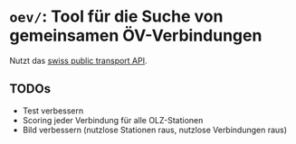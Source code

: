 # `oev/`: Tool für die Suche von gemeinsamen ÖV-Verbindungen

Nutzt das [swiss public transport API](https://transport.opendata.ch/).

## TODOs

- Test verbessern
- Scoring jeder Verbindung für alle OLZ-Stationen
- Bild verbessern (nutzlose Stationen raus, nutzlose Verbindungen raus)